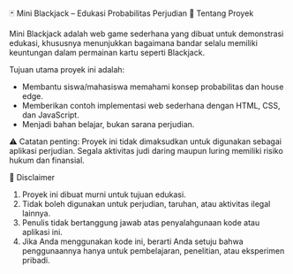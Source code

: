 🃏 Mini Blackjack – Edukasi Probabilitas Perjudian
📌 Tentang Proyek

Mini Blackjack adalah web game sederhana yang dibuat untuk demonstrasi edukasi, khususnya menunjukkan bagaimana bandar selalu memiliki keuntungan dalam permainan kartu seperti Blackjack.

Tujuan utama proyek ini adalah:
- Membantu siswa/mahasiswa memahami konsep probabilitas dan house edge.
- Memberikan contoh implementasi web sederhana dengan HTML, CSS, dan JavaScript.
- Menjadi bahan belajar, bukan sarana perjudian.

⚠️ Catatan penting:
Proyek ini tidak dimaksudkan untuk digunakan sebagai aplikasi perjudian. Segala aktivitas judi daring maupun luring memiliki risiko hukum dan finansial.

🚫 Disclaimer

1. Proyek ini dibuat murni untuk tujuan edukasi.
2. Tidak boleh digunakan untuk perjudian, taruhan, atau aktivitas ilegal lainnya.
3. Penulis tidak bertanggung jawab atas penyalahgunaan kode atau aplikasi ini.
4. Jika Anda menggunakan kode ini, berarti Anda setuju bahwa penggunaannya hanya untuk pembelajaran, penelitian, atau eksperimen pribadi.
